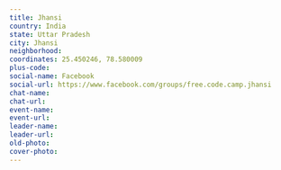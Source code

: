 ```yaml
---
title: Jhansi
country: India
state: Uttar Pradesh
city: Jhansi
neighborhood: 
coordinates: 25.450246, 78.580009
plus-code:
social-name: Facebook
social-url: https://www.facebook.com/groups/free.code.camp.jhansi
chat-name:
chat-url:
event-name:
event-url:
leader-name:
leader-url:
old-photo: 
cover-photo:
---
```

